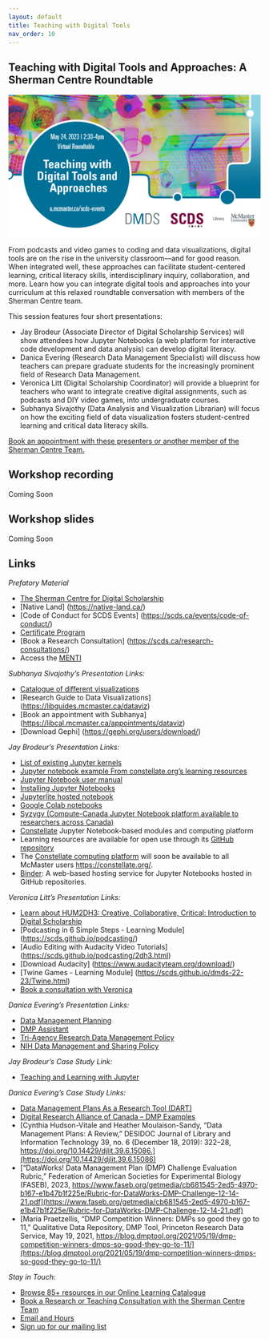```yaml
---
layout: default
title: Teaching with Digital Tools
nav_order: 10
---
```


## Teaching with Digital Tools and Approaches: A Sherman Centre Roundtable

<img src="assets/img/TwDTPoster.png" alt="Workshop Title Slide" width="720">

From podcasts and video games to coding and data visualizations, digital tools are on the rise in the university classroom—and for good reason. When integrated well, these approaches can facilitate student-centered learning, critical literacy skills, interdisciplinary inquiry, collaboration, and more. Learn how you can integrate digital tools and approaches into your curriculum at this relaxed roundtable conversation with members of the Sherman Centre team.

This session features four short presentations:
- Jay Brodeur (Associate Director of Digital Scholarship Services) will show attendees how Jupyter Notebooks (a web platform for interactive code development and data analysis) can develop digital literacy.
- Danica Evering (Research Data Management Specialist) will discuss how teachers can prepare graduate students for the increasingly prominent field of Research Data Management.
- Veronica Litt (Digital Scholarship Coordinator) will provide a blueprint for teachers who want to integrate creative digital assignments, such as podcasts and DIY video games, into undergraduate courses.
- Subhanya Sivajothy (Data Analysis and Visualization Librarian) will focus on how the exciting field of data visualization fosters student-centred learning and critical data literacy skills.

[Book an appointment with these presenters or another member of the Sherman Centre Team.](https://libcal.mcmaster.ca/appointments/)

## Workshop recording

Coming Soon

## Workshop slides

Coming Soon

## Links

*Prefatory Material*
- [The Sherman Centre for Digital Scholarship](https://scds.ca/)
- [Native Land] (https://native-land.ca/)
- [Code of Conduct for SCDS Events] (https://scds.ca/events/code-of-conduct/)
- [Certificate Program](https://scds.ca/certificate-program/)
- [Book a Research Consultation] (https://scds.ca/research-consultations/)
- Access the [MENTI](https://www.menti.com/blhkfrkj9sfo)

*Subhanya Sivajothy’s Presentation Links:*
- [Catalogue of different visualizations](https://datavizcatalogue.com/)
- [Research Guide to Data Visualizations] (https://libguides.mcmaster.ca/dataviz)
- [Book an appointment with Subhanya] (https://libcal.mcmaster.ca/appointments/dataviz)
- [Download Gephi] (https://gephi.org/users/download/)

*Jay Brodeur’s Presentation Links:*
- [List of existing Jupyter kernels](https://github.com/jupyter/jupyter/wiki/Jupyter-kernels)
- [Jupyter notebook example From constellate.org’s learning resources](https://u.mcmaster.ca/jupyter-example)
- [Jupyter Notebook user manual](https://jupyter-notebook.readthedocs.io/en/stable/notebook.html)
- [Installing Jupyter Notebooks](https://jupyter.org/install)
- [Jupyterlite hosted notebook](https://jupyter.org/try)
- [Google Colab notebooks](https://research.google.com/colaboratory)
- [Syzygy (Compute-Canada Jupyter Notebook platform available to researchers across Canada)](https://syzygy.ca/) 
- [Constellate](https://constellate.org/) Jupyter Notebook-based modules and computing platform
- Learning resources are available for open use through its [GitHub repository]( https://github.com/ithaka/constellate-notebooks) 	
- The [Constellate computing platform]( https://constellate.org/login) will soon be available to all McMaster users https://constellate.org/.
- [Binder]( https://mybinder.org/): A web-based hosting service for Jupyter Notebooks hosted in GitHub repositories.


*Veronica Litt’s Presentation Links:*
- [Learn about HUM2DH3: Creative, Collaborative, Critical: Introduction to Digital Scholarship](https://scds.ca/events/courses/2022-2023/)
- [Podcasting in 6 Simple Steps - Learning Module] (https://scds.github.io/podcasting/)
- [Audio Editing with Audacity Video Tutorials] (https://scds.github.io/podcasting/2dh3.html)  
- [Download Audacity] (https://www.audacityteam.org/download/)
- [Twine Games - Learning Module] (https://scds.github.io/dmds-22-23/Twine.html) 
- [Book a consultation with Veronica](https://libcal.mcmaster.ca/appointments)

*Danica Evering’s Presentation Links:*
- [Data Management Planning](http://rdm.mcmaster.ca/plan)
- [DMP Assistant](https://assistant.portagenetwork.ca/) 
- [Tri-Agency Research Data Management Policy]( https://science.gc.ca/site/science/en/interagency-research-funding/policies-and-guidelines/research-data-management/tri-agency-research-data-management-policy)
- [NIH Data Management and Sharing Policy]( https://sharing.nih.gov/data-management-and-sharing-policy)

*Jay Brodeur’s Case Study Link:*
- [Teaching and Learning with Jupyter](https://jupyter4edu.github.io/jupyter-edu-book/)

*Danica Evering’s Case Study Links:*
- [Data Management Plans As a Research Tool (DART)](https://osf.io/jj7dm)
- [Digital Research Alliance of Canada – DMP Examples](https://alliancecan.ca/en/services/research-data-management/learning-and-training/training-resources)
- [Cynthia Hudson-Vitale and Heather Moulaison-Sandy, “Data Management Plans: A Review,” DESIDOC Journal of Library and Information Technology 39, no. 6 (December 18, 2019): 322–28, https://doi.org/10.14429/djlit.39.6.15086.](https://doi.org/10.14429/djlit.39.6.15086)
- [“DataWorks! Data Management Plan (DMP) Challenge Evaluation Rubric,” Federation of American Societies for Experimental Biology (FASEB), 2023, https://www.faseb.org/getmedia/cb681545-2ed5-4970-b167-e1b47b1f225e/Rubric-for-DataWorks-DMP-Challenge-12-14-21.pdf](https://www.faseb.org/getmedia/cb681545-2ed5-4970-b167-e1b47b1f225e/Rubric-for-DataWorks-DMP-Challenge-12-14-21.pdf)
- [Maria Praetzellis, “DMP Competition Winners: DMPs so good they go to 11,” Qualitative Data Repository, DMP Tool, Princeton Research Data Service, May 19, 2021, https://blog.dmptool.org/2021/05/19/dmp-competition-winners-dmps-so-good-they-go-to-11/](https://blog.dmptool.org/2021/05/19/dmp-competition-winners-dmps-so-good-they-go-to-11/)

*Stay in Touch:*
- [Browse 85+ resources in our Online Learning Catalogue](https://scds.ca/searchable-online-learning/)
- [Book a Research or Teaching Consultation with the Sherman Centre Team](https://scds.ca/research-consultations/)
- [Email and Hours](https://scds.ca/email-hours/)
- [Sign up for our mailing list](https://scds.us20.list-manage.com/subscribe?u=c9e73948388e85178c813779a&id=b80e29c261)


